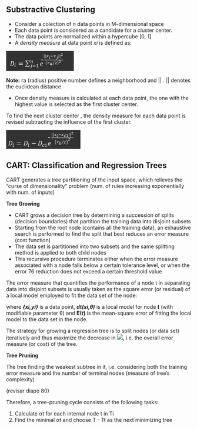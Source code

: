  ## Substractive Clustering

* Consider a colection of *n* data points in M-dimensional space
* Each data point is considered as a candidate for a cluster center.
* The data points are normalized within a hypercube [0, 1]
* A *density measure* at data point *xi* is defined as: 

<img src="img/density_measure.JPG" />

**Note:** ra (radius) positive number defines a neighborhood and || . || denotes the euclidean distance

* Once density measure is calculated at each data point, the one with the highest value is selected as the first cluster center. 

To find the next cluster center , the density measure for each data point is revised subtracting the influence of the first cluster.

![](img\density_measure2.JPG)

## CART: Classification and Regression Trees

CART generates a tree partitioning of the input space, which relieves the “curse of dimensionality” problem (num. of rules increasing exponentially with num. of inputs)

**Tree Growing**

* CART grows a decision tree by determining a succession of splits (decision boundaries) that partition the training data into disjoint subsets
*  Starting from the root node (contains all the training data), an exhaustive search is performed to find the split that best reduces an error measure (cost function) 
* The data set is partitioned into two subsets and the same splitting method is applied to both child nodes 
* This recursive procedure terminates either when the error measure associated with a node falls below a certain tolerance level, or when the error 76 reduction does not exceed a certain threshold value

The error measure that quantifies the performance of a node t in separating data into disjoint subsets is usually taken as the square error (or residual) of a local model employed to fit the data set of the node: 



where ***{xi,yi}***  is a data point, ***dt(xi,θ)*** is a local model for node ***t*** (with modifiable parameter θ) and **E(*t*)** is the mean-square error of fitting the local model to the data set in the node.

The strategy for growing a regression tree is to split nodes (or data set) iteratively and thus maximize the decrease in ![](C:\Users\fraud\Desktop\UPC\MAI\MAI\CI\Teoria\img\regressiontree2.JPG), i.e. the overall error measure (or cost) of the tree. 

**Tree Pruning**

The tree finding the weakest subtree in it, i.e. considering both the training error measure and the number of terminal nodes (measure of tree’s complexity)

(revisar diapo 80)

Therefore, a tree-pruning cycle consists of the following tasks: 

1. Calculate αt for each internal node t in Ti 
2.  Find the minimal αt and choose T - Tt as the next minimizing tree

